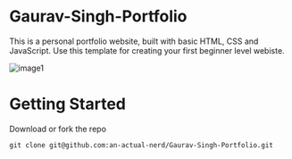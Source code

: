 # Gaurav-Singh-Portfolio
This is a personal portfolio website,  built with basic HTML, CSS and JavaScript. Use this template for creating your first beginner level webiste.

![image1](https://github.com/an-actual-nerd/Gaurav-Singh-Portfolio/assets/79225110/a88f5532-7592-4be1-9e9e-380708cdf724)



# Getting Started

Download or fork the repo
```
git clone git@github.com:an-actual-nerd/Gaurav-Singh-Portfolio.git
```
